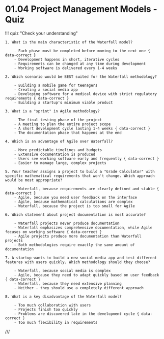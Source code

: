 # 01.04 Project Management Models - Quiz

!!! quiz "Check your understanding"

    1. What is the main characteristic of the Waterfall model?

        - Each phase must be completed before moving to the next one { data-correct }
        - Development happens in short, iterative cycles
        - Requirements can be changed at any time during development
        - Working software is delivered every 1-4 weeks

    2. Which scenario would be BEST suited for the Waterfall methodology?

        - Building a mobile game for teenagers
        - Creating a social media app
        - Developing software for a medical device with strict regulatory requirements { data-correct }
        - Building a startup's minimum viable product

    3. What is a "sprint" in Agile methodology?

        - The final testing phase of the project
        - A meeting to plan the entire project scope
        - A short development cycle lasting 1-4 weeks { data-correct }
        - The documentation phase that happens at the end

    4. Which is an advantage of Agile over Waterfall?

        - More predictable timelines and budgets
        - Extensive documentation is produced
        - Users see working software early and frequently { data-correct }
        - Easier to manage large, complex projects

    5. Your teacher assigns a project to build a "Grade Calculator" with specific mathematical requirements that won't change. Which approach would be most appropriate?

        - Waterfall, because requirements are clearly defined and stable { data-correct }
        - Agile, because you need user feedback on the interface
        - Agile, because mathematical calculations are complex
        - Waterfall, because the project is too small for Agile

    6. Which statement about project documentation is most accurate?

        - Waterfall projects never produce documentation
        - Waterfall emphasizes comprehensive documentation, while Agile focuses on working software { data-correct }
        - Agile projects produce more documentation than Waterfall projects
        - Both methodologies require exactly the same amount of documentation

    7. A startup wants to build a new social media app and test different features with users quickly. Which methodology should they choose?

        - Waterfall, because social media is complex
        - Agile, because they need to adapt quickly based on user feedback { data-correct }
        - Waterfall, because they need extensive planning
        - Neither - they should use a completely different approach

    8. What is a key disadvantage of the Waterfall model?

        - Too much collaboration with users
        - Projects finish too quickly
        - Problems are discovered late in the development cycle { data-correct }
        - Too much flexibility in requirements
///
